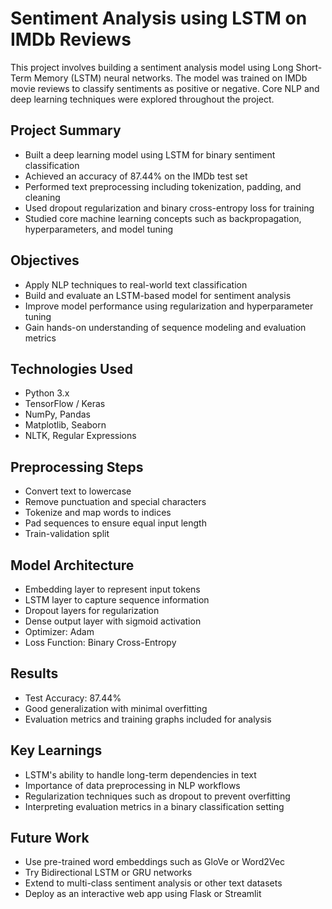 # Sentiment Analysis using LSTM on IMDb Reviews

This project involves building a sentiment analysis model using Long Short-Term Memory (LSTM) neural networks. The model was trained on IMDb movie reviews to classify sentiments as positive or negative. Core NLP and deep learning techniques were explored throughout the project.

## Project Summary

- Built a deep learning model using LSTM for binary sentiment classification
- Achieved an accuracy of 87.44% on the IMDb test set
- Performed text preprocessing including tokenization, padding, and cleaning
- Used dropout regularization and binary cross-entropy loss for training
- Studied core machine learning concepts such as backpropagation, hyperparameters, and model tuning

## Objectives

- Apply NLP techniques to real-world text classification
- Build and evaluate an LSTM-based model for sentiment analysis
- Improve model performance using regularization and hyperparameter tuning
- Gain hands-on understanding of sequence modeling and evaluation metrics

## Technologies Used

- Python 3.x
- TensorFlow / Keras
- NumPy, Pandas
- Matplotlib, Seaborn
- NLTK, Regular Expressions

## Preprocessing Steps

- Convert text to lowercase
- Remove punctuation and special characters
- Tokenize and map words to indices
- Pad sequences to ensure equal input length
- Train-validation split

## Model Architecture

- Embedding layer to represent input tokens
- LSTM layer to capture sequence information
- Dropout layers for regularization
- Dense output layer with sigmoid activation
- Optimizer: Adam
- Loss Function: Binary Cross-Entropy

## Results

- Test Accuracy: 87.44%
- Good generalization with minimal overfitting
- Evaluation metrics and training graphs included for analysis

## Key Learnings

- LSTM's ability to handle long-term dependencies in text
- Importance of data preprocessing in NLP workflows
- Regularization techniques such as dropout to prevent overfitting
- Interpreting evaluation metrics in a binary classification setting

## Future Work

- Use pre-trained word embeddings such as GloVe or Word2Vec
- Try Bidirectional LSTM or GRU networks
- Extend to multi-class sentiment analysis or other text datasets
- Deploy as an interactive web app using Flask or Streamlit


